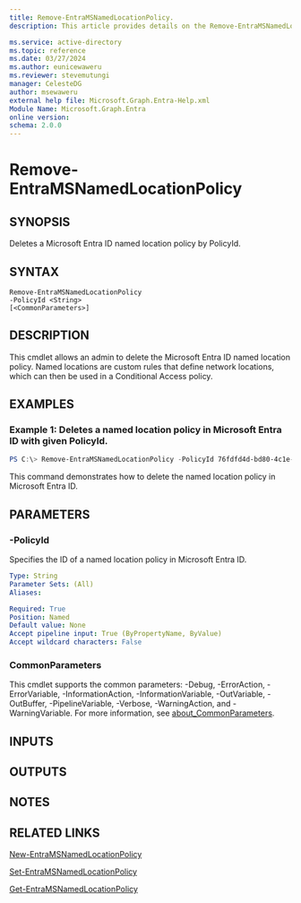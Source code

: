 ```yaml
---
title: Remove-EntraMSNamedLocationPolicy.
description: This article provides details on the Remove-EntraMSNamedLocationPolicy command.

ms.service: active-directory
ms.topic: reference
ms.date: 03/27/2024
ms.author: eunicewaweru
ms.reviewer: stevemutungi
manager: CelesteDG
author: msewaweru
external help file: Microsoft.Graph.Entra-Help.xml
Module Name: Microsoft.Graph.Entra
online version:
schema: 2.0.0
---
```


# Remove-EntraMSNamedLocationPolicy

## SYNOPSIS
Deletes a Microsoft Entra ID named location policy by PolicyId.

## SYNTAX

```
Remove-EntraMSNamedLocationPolicy 
-PolicyId <String> 
[<CommonParameters>]
```

## DESCRIPTION
This cmdlet allows an admin to delete the Microsoft Entra ID named location policy.
Named locations are custom rules that define network locations, which can then be used in a Conditional Access policy.

## EXAMPLES

### Example 1: Deletes a named location policy in  Microsoft Entra ID with given PolicyId.
```Powershell
PS C:\> Remove-EntraMSNamedLocationPolicy -PolicyId 76fdfd4d-bd80-4c1e-8fd4-6abf49d121fe
```

This command demonstrates how to delete the named location policy in  Microsoft Entra ID.

## PARAMETERS

### -PolicyId
Specifies the ID of a named location policy in Microsoft Entra ID.

```yaml
Type: String
Parameter Sets: (All)
Aliases:

Required: True
Position: Named
Default value: None
Accept pipeline input: True (ByPropertyName, ByValue)
Accept wildcard characters: False
```

### CommonParameters
This cmdlet supports the common parameters: -Debug, -ErrorAction, -ErrorVariable, -InformationAction, -InformationVariable, -OutVariable, -OutBuffer, -PipelineVariable, -Verbose, -WarningAction, and -WarningVariable. For more information, see [about_CommonParameters](https://go.microsoft.com/fwlink/?LinkID=113216).

## INPUTS

## OUTPUTS

## NOTES
## RELATED LINKS

[New-EntraMSNamedLocationPolicy](New-EntraMSNamedLocationPolicy.md)

[Set-EntraMSNamedLocationPolicy](Set-EntraMSNamedLocationPolicy.md)

[Get-EntraMSNamedLocationPolicy](Get-EntraMSNamedLocationPolicy.md)

